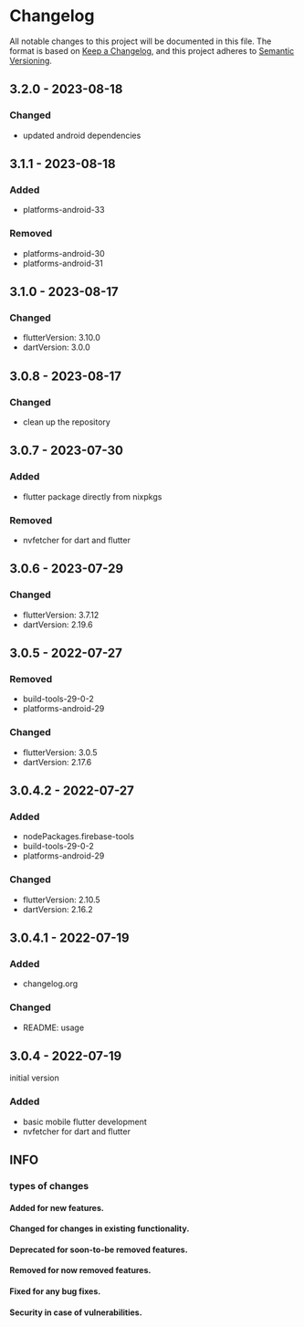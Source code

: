 # Changelog
All notable changes to this project will be documented in this file.
The format is based on [Keep a Changelog](https://keepachangelog.com/en/1.0.0/), and this project adheres to [Semantic Versioning](https://semver.org/spec/v2.0.0.html).

## 3.2.0 - 2023-08-18
### Changed
- updated android dependencies

## 3.1.1 - 2023-08-18

### Added
- platforms-android-33

### Removed
- platforms-android-30
- platforms-android-31

## 3.1.0 - 2023-08-17

### Changed
- flutterVersion: 3.10.0
- dartVersion: 3.0.0

## 3.0.8 - 2023-08-17

### Changed
- clean up the repository

## 3.0.7 - 2023-07-30

### Added
- flutter package directly from nixpkgs

### Removed
- nvfetcher for dart and flutter

## 3.0.6 - 2023-07-29

### Changed
- flutterVersion: 3.7.12
- dartVersion: 2.19.6

## 3.0.5 - 2022-07-27

### Removed
- build-tools-29-0-2
- platforms-android-29

### Changed
- flutterVersion: 3.0.5
- dartVersion: 2.17.6

## 3.0.4.2 - 2022-07-27

### Added
- nodePackages.firebase-tools
- build-tools-29-0-2
- platforms-android-29

### Changed
- flutterVersion: 2.10.5
- dartVersion: 2.16.2

## 3.0.4.1 - 2022-07-19

### Added
- changelog.org

### Changed
- README: usage

## 3.0.4 - 2022-07-19
initial version

### Added
- basic mobile flutter development
- nvfetcher for dart and flutter

## INFO

### types of changes

#### Added for new features.

#### Changed for changes in existing functionality.

#### Deprecated for soon-to-be removed features.

#### Removed for now removed features.

#### Fixed for any bug fixes.

#### Security in case of vulnerabilities.
